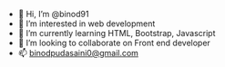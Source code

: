 - 👋 Hi, I’m @binod91
- 👀 I’m interested in web development
- 🌱 I’m currently learning HTML, Bootstrap, Javascript
- 💞️ I’m looking to collaborate on Front end developer
- 📫 binodpudasaini0@gmail.com

<!---
binod91/binod91 is a ✨ special ✨ repository because its `README.md` (this file) appears on your GitHub profile.
You can click the Preview link to take a look at your changes.
--->
